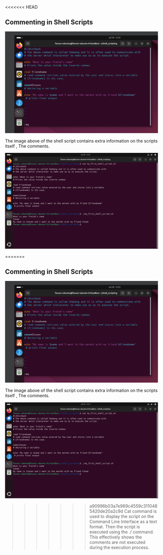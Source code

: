 <<<<<<< HEAD
## Commenting in Shell Scripts

![Linux based EC2 instance](./Img5/A.png)

The image above of the shell script contains extra information on the scripts itself , The comments.

![Linux based EC2 instance](./Img5/B.png)

=======
## Commenting in Shell Scripts

![Linux based EC2 instance](./Img5/A.png)

The image above of the shell script contains extra information on the scripts itself , The comments.

![Linux based EC2 instance](./Img5/B.png)

>>>>>>> a90996b03a7e969c4559c3110485420de20a2c9d
Cat command is used to display the script on the Command Line Interface as a text format. Then the script is executed using the ./ command. This effectively shows the comments are not executed during the execution process.